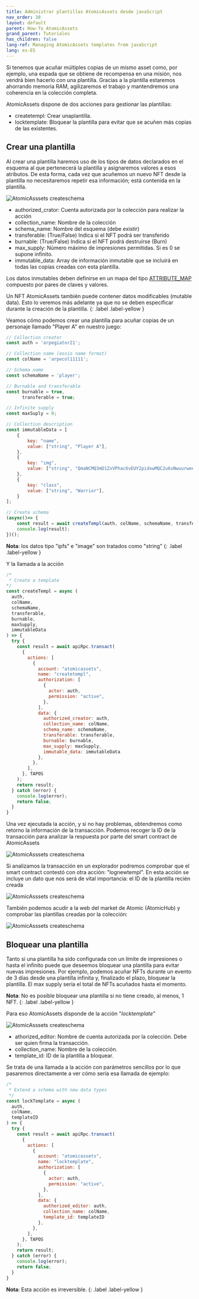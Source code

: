 ```yaml
---
title: Administrar plantillas AtomicAssets desde javaScript
nav_order: 38
layout: default
parent: How-To AtomicAssets
grand_parent: Tutoriales
has_children: false
lang-ref: Managing AtomicAssets templates from javaScript
lang: es-ES
---
```


Si tenemos que acuñar múltiples copias de un mismo asset como, por ejemplo, una espada que se obtiene de recompensa en una misión, nos vendrá bien hacerlo con una plantilla. Gracias a la plantilla estaremos ahorrando memoria RAM, agilizaremos el trabajo y mantendremos una coherencia en la colección completa.

AtomicAssets dispone de dos acciones para gestionar las plantillas:
- createtempl: Crear unaplantilla.
- locktemplate: Bloquear la plantilla para evitar que se acuñen más copias de las existentes.

## Crear una plantilla

Al crear una plantilla haremos uso de los tipos de datos declarados en el esquema al que pertenecerá la plantilla y asignaremos valores a esos atributos. De esta forma, cada vez que acuñemos un nuevo NFT desde la plantilla no necesitaremos repetir esa información; está contenida en la plantilla.

![AtomicAsssets createschema](/assets/img/tutorials/howto_atomicassets/createtempl_atomicassets.png)

- authorized_crator: Cuenta autorizada por la colección para realizar la acción
- collection_name: Nombre de la colección
- schema_name: Nombre del esquema (debe existir)
- transferable: (True/False) Indica si el NFT podrá ser transferido
- burnable: (True/False) Indica si el NFT podrá destruírse (Burn)
- max_supply: Número máximo de impresiones permitidas. Si es 0 se supone infinito.
- immutable_data: Array de información inmutable que se incluirá en todas las copias creadas con esta plantilla.

Los datos inmutables deben definirse en un mapa del tipo [ATTRIBUTE_MAP](https://github.com/pinknetworkx/atomicassets-contract/wiki/Custom-Types#attribute_map) compuesto por pares de claves y valores.

Un NFT AtomicAssets también puede contener datos modificables (mutable data). Esto lo veremos más adelante ya que no se deben especificar durante la creación de la plantilla.
{: .label .label-yellow }

Veamos cómo podemos crear una plantilla para acuñar copias de un personaje llamado "Player A" en nuestro juego:

```js
// Collection creator
const auth = 'arpegiator21';

// Collection name (eosio name format)
const colName = 'arpecol11111';

// Schema name
const schemaName = 'player';

// Burnable and transferable
const burnable = true,
      transferable = true;

// Infinite supply
const maxSuply = 0;

// Collection description
const immutableData = [
    {
        key: "name",
        value: ["string", "Player A"],
    },
    {
        key: "img",
        value: ["string", "QmaNCMQ3mD1ZxVPhac6vEUY2pidxwMQC2u6sNwuurweeJ5"],
    },
    {
        key: "class",
        value: ["string", "Warrior"],
    }
];

// Create schema
(async()=> {
    const result = await createTempl(auth, colName, schemaName, transferable, burnable, maxSuply, immutableData);
    console.log(result);
})();
``` 
**Nota**: los datos tipo "ipfs" e "image" son tratados como "string"
{: .label .label-yellow }

Y la llamada a la acción
```js
/* 
 * Create a template
*/
const createTempl = async (
  auth,
  colName,
  schemaName,
  transferable,
  burnable,
  maxSupply,
  immutableData
) => {
  try {
    const result = await apiRpc.transact(
      {
        actions: [
          {
            account: "atomicassets",
            name: "createtempl",
            authorization: [
              {
                actor: auth,
                permission: "active",
              },
            ],
            data: {
              authorized_creator: auth,
              collection_name: colName,
              schema_name: schemaName,
              transferable: transferable,
              burnable: burnable,
              max_supply: maxSupply,
              immutable_data: immutableData
            },
          },
        ],
      }, TAPOS
    );
    return result;
  } catch (error) {
    console.log(error);
    return false;
  }
}
```
Una vez ejecutada la acción, y si no hay problemas, obtendremos como retorno la información de la transacción. Podemos recoger la ID de la transacción para analizar la respuesta por parte del smart contract de AtomicAssets

![AtomicAsssets createschema](/assets/img/tutorials/howto_atomicassets/transaction_id.png)

Si analizamos la transacción en un explorador podremos comprobar que el smart contract contestó con otra acción: "lognewtempl". En esta acción se incluye un dato que nos será de vital importancia: el ID de la plantilla recién creada

![AtomicAsssets createschema](/assets/img/tutorials/howto_atomicassets/template_id_traces.png)

También podemos acudir a la web del market de Atomic (AtomicHub) y comprobar las plantillas creadas por la colección:

![AtomicAsssets createschema](/assets/img/tutorials/howto_atomicassets/template_view.png)

## Bloquear una plantilla

Tanto si una plantilla ha sido configurada con un límite de impresiones o hasta el infinito puede que deseemos bloquear una plantilla para evitar nuevas impresiones. Por ejemplo, podemos acuñar NFTs durante un evento de 3 días desde una plantilla infinita y, finalizado el plazo, bloquear la plantilla. El max supply sería el total de NFTs acuñados hasta el momento.

**Nota**: No es posible bloquear una plantilla si no tiene creado, al menos, 1 NFT.
{: .label .label-yellow }

Para eso AtomicAssets disponde de la acción "*locktemplate*"

![AtomicAsssets createschema](/assets/img/tutorials/howto_atomicassets/locktemplate_atomicassets.png)

- athorized_editor: Nombre de cuenta autorizada por la colección. Debe ser quien firma la transacción.
- collection_name: Nombre de la colección.
- template_id: ID de la plantilla a bloquear.

Se trata de una llamada a la acción con parámetros sencillos por lo que pasaremos directamente a ver cómo sería esa llamada de ejemplo:

```js
/* 
 * Extend a schema with new data types
 */
const lockTemplate = async ( 
  auth,
  colName,
  templateID
) => {
  try {
    const result = await apiRpc.transact(
      {
        actions: [
          {
            account: "atomicassets",
            name: "locktemplate",
            authorization: [
              {
                actor: auth,
                permission: "active",
              },
            ],
            data: {
              authorized_editor: auth,
              collection_name: colName,
              template_id: templateID
            },
          },
        ],
      }, TAPOS
    );
    return result;
  } catch (error) {
    console.log(error);
    return false;
  }
}
```

**Nota**: Esta acción es irreversible.
{: .label .label-yellow }
